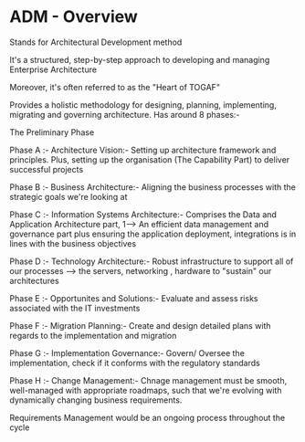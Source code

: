  # ADM - Overview 

 Stands for Architectural Development method

 It's  a structured, step-by-step approach to developing and managing Enterprise Architecture

Moreover, it's often referred to as the "Heart of TOGAF"

Provides a holistic methodology for designing, planning, implementing, migrating and governing architecture. Has around 8 phases:-

 The Preliminary Phase

Phase A :- Architecture Vision:- Setting up architecture framework and principles. Plus, setting up the organisation (The Capability Part) to deliver successful projects

Phase B :- Business Architecture:- Aligning the business processes with the strategic goals we're looking at

Phase C :- Information Systems Architecture:- Comprises the Data and Application Architecture part, 1--> An efficient data management and governance part plus ensuring the application deployment, integrations is in lines with the business objectives

Phase D :- Technology Architecture:- Robust infrastructure to support all of our processes --> the servers, networking , hardware to "sustain" our architectures

Phase E :- Opportunites and Solutions:- Evaluate and assess risks associated with the IT investments

Phase F :- Migration Planning:- Create and design detailed plans with regards to the implementation and migration

Phase G :- Implementation Governance:- Govern/ Oversee the implementation, check if it conforms with the regulatory standards

Phase H :- Change Management:- Chnage management must be smooth, well-managed with appropriate roadmaps, such that we're evolving with dynamically changing business requirements.

Requirements Management would be an ongoing process throughout the cycle






